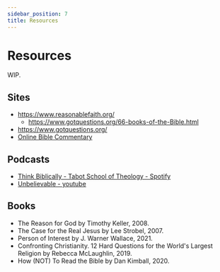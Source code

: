 ```yaml
---
sidebar_position: 7
title: Resources
---
```


# Resources
WIP.


## Sites

- https://www.reasonablefaith.org/
  - https://www.gotquestions.org/66-books-of-the-Bible.html
- https://www.gotquestions.org/
- [Online Bible Commentary](https://www.bibleref.com/)



## Podcasts

- [Think Biblically - Tabot School of Theology - Spotify](https://open.spotify.com/show/4gZECpHCBwJXXF3B6INcmw?si=28541e8077354e90)
- [Unbelievable - youtube](https://www.youtube.com/@PremierUnbelievable)

## Books

- The Reason for God by Timothy Keller, 2008.
- The Case for the Real Jesus by Lee Strobel, 2007.
- Person of Interest by J. Warner Wallace, 2021.
- Confronting Christianity. 12 Hard Questions for the World's Largest Religion by Rebecca McLaughlin, 2019.
- How (NOT) To Read the Bible by Dan Kimball, 2020.


